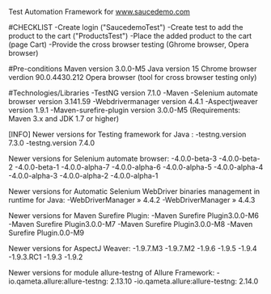 Test Automation Framework for www.saucedemo.com

#CHECKLIST
-Create  login ("SaucedemoTest")
-Create test to add the product to the cart ("ProductsTest")
-Place the added product to the cart (page Cart)
-Provide the cross browser testing (Ghrome browser, Opera browser)

#Pre-conditions
Maven version 3.0.0-M5
Java version 15
Chrome browser verdion 90.0.4430.212
Opera browser (tool for cross browser testing only)

#Technologies/Libraries
-TestNG version 7.1.0
-Maven
-Selenium automate browser version 3.141.59
-Webdrivermanager version 4.4.1
-Aspectjweaver version 1.9.1
-Maven-surefire-plugin version 3.0.0-M5 (Requirements: Maven 3.x and JDK 1.7 or higher)


[INFO]
Newer versions for Testing framework for Java :
-testng.version 7.3.0
-testng.version 7.4.0

Newer versions for  Selenium automate browser:
-4.0.0-beta-3
-4.0.0-beta-2
-4.0.0-beta-1
-4.0.0-alpha-7
-4.0.0-alpha-6
-4.0.0-alpha-5
-4.0.0-alpha-4
-4.0.0-alpha-3
-4.0.0-alpha-2
-4.0.0-alpha-1

Newer versions for  Automatic Selenium WebDriver binaries 
management in runtime for Java:
-WebDriverManager » 4.4.2
-WebDriverManager » 4.4.3

Newer versions for  Maven Surefire Plugin:
-Maven Surefire Plugin3.0.0-M6
-Maven Surefire Plugin3.0.0-M7
-Maven Surefire Plugin3.0.0-M8
-Maven Surefire Plugin.0.0-M9

Newer versions for  AspectJ Weaver:
-1.9.7.M3
-1.9.7.M2
-1.9.6
-1.9.5
-1.9.4
-1.9.3.RC1
-1.9.3
-1.9.2

Newer versions for module allure-testng of Allure Framework:
-io.qameta.allure:allure-testng: 2.13.10
-io.qameta.allure:allure-testng: 2.14.0	
 

 
